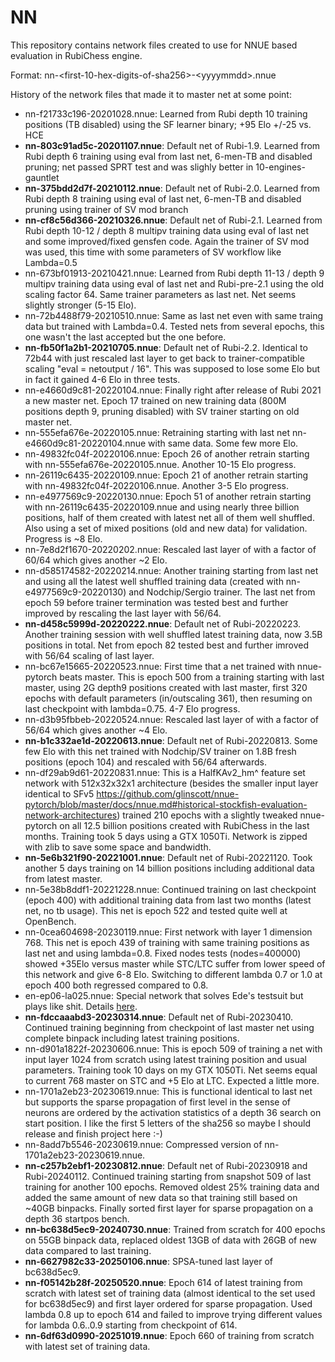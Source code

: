 # NN

This repository contains network files created to use for NNUE based evaluation in RubiChess engine.

Format: nn-\<first-10-hex-digits-of-sha256\>-\<yyyymmdd\>.nnue

History of the network files that made it to master net at some point:

 - nn-f21733c196-20201028.nnue: Learned from Rubi depth 10 training positions (TB disabled) using the SF learner binary; +95 Elo +/-25 vs. HCE
 - __nn-803c91ad5c-20201107.nnue__: Default net of Rubi-1.9. Learned from Rubi depth 6 training using eval from last net, 6-men-TB and disabled pruning; net passed SPRT test and was slighly better in 10-engines-gauntlet
 - __nn-375bdd2d7f-20210112.nnue__: Default net of Rubi-2.0. Learned from Rubi depth 8 training using eval of last net, 6-men-TB and disabled pruning using trainer of SV mod branch
 - __nn-cf8c56d366-20210326.nnue__: Default net of Rubi-2.1. Learned from Rubi depth 10-12 / depth 8 multipv training data using eval of last net and some improved/fixed gensfen code. Again the trainer of SV mod was used, this time with some parameters of SV workflow like Lambda=0.5
 - nn-673bf01913-20210421.nnue: Learned from Rubi depth 11-13 / depth 9 multipv training data using eval of last net and Rubi-pre-2.1 using the old scaling factor 64. Same trainer parameters as last net. Net seems slightly stronger (5-15 Elo).
 - nn-72b4488f79-20210510.nnue: Same as last net even with same traing data but trained with Lambda=0.4. Tested nets from several epochs, this one wasn't the last accepted but the one before.
- __nn-fb50f1a2b1-20210705.nnue__: Default net of Rubi-2.2. Identical to 72b44 with just rescaled last layer to get back to trainer-compatible scaling "eval = netoutput / 16". This was supposed to lose some Elo but in fact it gained 4-6 Elo in three tests. 
- nn-e4660d9c81-20220104.nnue: Finally right after release of Rubi 2021 a new master net. Epoch 17 trained on new training data (800M positions depth 9, pruning disabled) with SV trainer starting on old master net.
- nn-555efa676e-20220105.nnue: Retraining starting with last net nn-e4660d9c81-20220104.nnue with same data. Some few more Elo.
- nn-49832fc04f-20220106.nnue: Epoch 26 of another retrain starting with nn-555efa676e-20220105.nnue. Another 10-15 Elo progress.
- nn-26119c6435-20220109.nnue: Epoch 21 of another retrain starting with nn-49832fc04f-20220106.nnue. Another 3-5 Elo progress.
- nn-e4977569c9-20220130.nnue: Epoch 51 of another retrain starting with nn-26119c6435-20220109.nnue and using nearly three billion positions, half of them created with latest net all of them well shuffled. Also using a set of mixed positions (old and new data) for validation. Progress is ~8 Elo.
- nn-7e8d2f1670-20220202.nnue: Rescaled last layer of  with a factor of 60/64 which gives another ~2 Elo.
- nn-d585174582-20220214.nnue: Another training starting from last net and using all the latest well shuffled training data (created with nn-e4977569c9-20220130) and Nodchip/Sergio trainer. The last net from epoch 59 before trainer termination was tested best and further improved by rescaling the last layer with 56/64.
- __nn-d458c5999d-20220222.nnue__:  Default net of Rubi-20220223. Another training session with well shuffled latest training data, now 3.5B positions in total. Net from epoch 82 tested best and further imroved with 56/64 scaling of last layer.
- nn-bc67e15665-20220523.nnue: First time that a net trained with nnue-pytorch beats master. This is epoch 500 from a training starting with last master, using 2G depth9 positions created with last master, first 320 epochs with default parameters (in/outscaling 361), then resuming on last checkpoint with lambda=0.75. 4-7 Elo progress.
- nn-d3b95fbbeb-20220524.nnue: Rescaled last layer of  with a factor of 56/64 which gives another ~4 Elo.
- __nn-b1c332ae1d-20220613.nnue__: Default net of Rubi-20220813. Some few Elo with this net trained with Nodchip/SV trainer on 1.8B fresh positions (epoch 104) and rescaled with 56/64 afterwards.
- nn-df29ab9d61-20220831.nnue: This is a HalfKAv2_hm^ feature set network with 512x32x32x1 architecture (besides the smaller input layer identical to SFv5 https://github.com/glinscott/nnue-pytorch/blob/master/docs/nnue.md#historical-stockfish-evaluation-network-architectures) trained 210 epochs with a slightly tweaked nnue-pytorch on all 12.5 billion positions created with RubiChess in the last months. Training took 5 days using a GTX 1050Ti. Network is zipped with zlib to save some space and bandwidth.
- __nn-5e6b321f90-20221001.nnue__: Default net of Rubi-20221120. Took another 5 days training on 14 billion positions including additional data from latest master.
- nn-5e38b8ddf1-20221228.nnue: Continued training on last checkpoint (epoch 400) with additional training data from last two months (latest net, no tb usage). This net is epoch 522 and tested quite well at OpenBench.
- nn-0cea604698-20230119.nnue: First network with layer 1 dimension 768. This net is epoch 439 of training with same training positions as last net and using lambda=0.8. Fixed nodes tests (nodes=400000) showed +35Elo versus master while STC/LTC suffer from lower speed of this network and give 6-8 Elo. Switching to different lambda 0.7 or 1.0 at epoch 400 both regressed compared to 0.8.
- en-ep06-la025.nnue: Special network that solves Ede's testsuit but plays like shit. Details [here](https://github.com/Matthies/RubiChess/wiki/Madness-in-computer-chess#destroying-the-faith-to-testsuite-results).
- __nn-fdccaaabd3-20230314.nnue__: Default net of Rubi-20230410. Continued training beginning from checkpoint of last master net using complete binpack including latest training positions.
- nn-d901a1822f-20230606.nnue: This is epoch 509 of training a net with input layer 1024 from scratch using latest training position and usual parameters. Training took 10 days on my GTX 1050Ti. Net seems equal to current 768 master on STC and +5 Elo at LTC. Expected a little more.
- nn-1701a2eb23-20230619.nnue: This is functional identical to last net but supports the sparse propagation of first level in the sense of neurons are ordered by the activation statistics of a depth 36 search on start position. I like the first 5 letters of the sha256 so maybe I should release and finish project here :-)
- nn-8add7b5546-20230619.nnue: Compressed version of nn-1701a2eb23-20230619.nnue.
- __nn-c257b2ebf1-20230812.nnue__: Default net of Rubi-20230918 and Rubi-20240112. Continued training starting from snapshot 509 of last training for another 100 epochs. Removed oldest 25% training data and added the same amount of new data so that training still based on ~40GB binpacks. Finally sorted first layer for sparse propagation on a depth 36 startpos bench.
- __nn-bc638d5ec9-20240730.nnue__: Trained from scratch for 400 epochs on 55GB binpack data, replaced oldest 13GB of data with 26GB of new data compared to last training.
- __nn-6627982c33-20250106.nnue__: SPSA-tuned last layer of bc638d5ec9.
- __nn-f05142b28f-20250520.nnue__: Epoch 614 of latest training from scratch with latest set of training data (almost identical to the set used for bc638d5ec9) and first layer ordered for sparse propagation. Used lambda 0.8 up to epoch 614 and failed to improve trying different values for lambda 0.6..0.9 starting from checkpoint of 614.
- __nn-6df63d0990-20251019.nnue__: Epoch 660 of training from scratch with latest set of training data.
